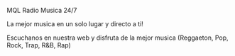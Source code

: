MQL Radio Musica 24/7

La mejor musica en un solo lugar y directo a ti!

Escuchanos en nuestra web y disfruta de la mejor musica (Reggaeton, Pop, Rock, Trap, R&B, Rap)
